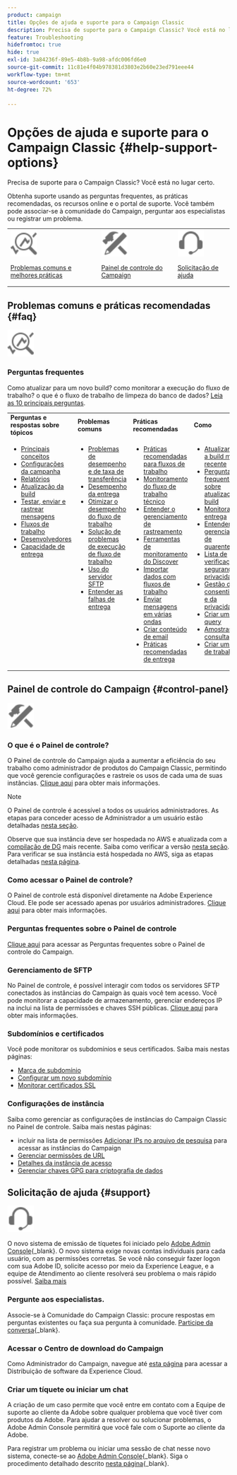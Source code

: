 ```yaml
---
product: campaign
title: Opções de ajuda e suporte para o Campaign Classic
description: Precisa de suporte para o Campaign Classic? Você está no lugar certo.
feature: Troubleshooting
hidefromtoc: true
hide: true
exl-id: 3a84236f-89e5-4b8b-9a98-afdc006fd6e0
source-git-commit: 11c81e4f04b978381d3803e2b60e23ed791eee44
workflow-type: tm+mt
source-wordcount: '653'
ht-degree: 72%

---
```


# Opções de ajuda e suporte para o Campaign Classic {#help-support-options}

Precisa de suporte para o Campaign Classic? Você está no lugar certo.

Obtenha suporte usando as perguntas frequentes, as práticas recomendadas, os recursos online e o portal de suporte. Você também pode associar-se à comunidade do Campaign, perguntar aos especialistas ou registrar um problema.

<table>
    <tr>
        <td><img src="platform/using/assets/do-not-localize/icon-faq.svg" width="60px"><p><a href="#faq">Problemas comuns e melhores práticas</a></p></td>
        <td><img src="platform/using/assets/do-not-localize/icon-control-panel.svg" width="60px"><p><a href="#control-panel">Painel de controle do Campaign</a></p></td>
        <td><img src="platform/using/assets/do-not-localize/icon-support.svg" width="60px"><p><a href="#support">Solicitação de ajuda</a></p></td>
    </tr>
</table>

## Problemas comuns e práticas recomendadas {#faq}

<img src="platform/using/assets/do-not-localize/icon-faq.svg" width="60px">

### Perguntas frequentes

Como atualizar para um novo build? como monitorar a execução do fluxo de trabalho? o que é o fluxo de trabalho de limpeza do banco de dados? [Leia as 10 principais perguntas](platform/using/common-questions.md).

<table>
    <tr><td><strong>Perguntas e respostas sobre tópicos</strong></td><td><strong>Problemas comuns</strong></td><td><strong>Práticas recomendadas</strong></td><td><strong>Como</strong></td></tr>
    <tr>
    <td valign="top">
        <ul>
        <li><a href="platform/using/faq-key-concepts.md">Principais conceitos</a></li>
        <li><a href="platform/using/faq-campaign-config.md">Configurações da campanha</a></li>
        <li><a href="platform/using/faq-reporting.md">Relatórios</a></li>
        <li><a href="platform/using/faq-build-upgrade.md">Atualização da build</a></li>
        <li><a href="platform/using/faq-messages.md">Testar, enviar e rastrear mensagens</a></li>
        <li><a href="platform/using/faq-workflows.md">Fluxos de trabalho</a></li>
        <li><a href="platform/using/faq-developers.md">Desenvolvedores</a></li>
        <li><a href="delivery/using/monitoring-deliverability.md">Capacidade de entrega</a></li>
        </ul>
    </td>
    <td valign="top">
        <ul>
        <li><a href="production/using/performance-and-throughput-issues.md">Problemas de desempenho e de taxa de transferência</a></li>
        <li><a href="delivery/using/delivery-performances.md">Desempenho da entrega</a></li>
        <li><a href="workflow/using/workflow-best-practices.md">Otimizar o desempenho do fluxo de trabalho</a></li>
        <li><a href="workflow/using/monitoring-workflow-execution.md">Solução de problemas de execução de fluxo de trabalho</a></li>
        <li><a href="platform/using/sftp-server-usage.md">Uso do servidor SFTP</a></li>
        <li><a href="delivery/using/understanding-delivery-failures.md">Entender as falhas de entrega</a></li>
        </ul>
    </td>
   <td valign="top">
        <ul>
        <li><a href="workflow/using/workflow-best-practices.md">Práticas recomendadas para fluxos de trabalho</a></li>
        <li><a href="workflow/using/monitoring-technical-workflows.md">Monitoramento do fluxo de trabalho técnico</a></li>
        <li><a href="delivery/using/about-message-tracking.md">Entender o gerenciamento de rastreamento</a></li>
        <li><a href="production/using/monitoring-guidelines.md">Ferramentas de monitoramento do Discover</a></li>
        <li><a href="platform/using/import-export-workflows.md">Importar dados com fluxos de trabalho</a></li>
        <li><a href="delivery/using/steps-sending-the-delivery.md">Enviar mensagens em várias ondas</a></li>
        <li><a href="delivery/using/defining-the-email-content.md">Criar conteúdo de email</a></li>
        <li><a href="delivery/using/delivery-best-practices.md">Práticas recomendadas de entrega</a></li>
        </ul>
    </td>
    <td valign="top">
        <ul>
        <li><a href="production/using/build-upgrade.md">Atualizar para a build mais recente</a></li>
        <li><a href="platform/using/faq-build-upgrade.md">Perguntas frequentes sobre atualização de build</a></li>
        <li><a href="delivery/using/about-delivery-monitoring.md">Monitorar uma entrega</a></li>
        <li><a href="delivery/using/understanding-quarantine-management.md">Entender o gerenciamento de quarentenas</a></li>
        <li><a href="installation/using/get-started-security-privacy.md">Lista de verificação de segurança e privacidade</a></li>
        <li><a href="platform/using/privacy-management.md">Gestão do consentimento e da privacidade</a></li>
        <li><a href="platform/using/steps-to-create-a-query.md">Criar uma query</a></li>
        <li><a href="workflow/using/querying-recipient-table.md">Amostras de consulta</a></li>
        <li><a href="workflow/using/building-a-workflow.md">Criar um fluxo de trabalho</a></li>
        </ul>
    </td>
    </tr>
</table>

## Painel de controle do Campaign {#control-panel}

<img src="platform/using/assets/do-not-localize/icon-control-panel.svg" width="60px">

### O que é o Painel de controle?

O Painel de controle do Campaign ajuda a aumentar a eficiência do seu trabalho como administrador de produtos do Campaign Classic, permitindo que você gerencie configurações e rastreie os usos de cada uma de suas instâncias.
[Clique aqui](https://experienceleague.adobe.com/docs/control-panel/using/discover-control-panel/key-features.html?lang=pt-BR) para obter mais informações.

>[!NOTE]
>
>O Painel de controle é acessível a todos os usuários administradores. As etapas para conceder acesso de Administrador a um usuário estão detalhadas [nesta seção](https://experienceleague.adobe.com/docs/control-panel/using/discover-control-panel/managing-permissions.html?lang=pt-BR#discover-control-panel).
>
>Observe que sua instância deve ser hospedada no AWS e atualizada com a [compilação de DG](rn/using/rn-overview.md) mais recente. Saiba como verificar a versão [nesta seção](platform/using/launching-adobe-campaign.md#getting-your-campaign-version). Para verificar se sua instância está hospedada no AWS, siga as etapas detalhadas [nesta página](https://experienceleague.adobe.com/docs/control-panel/using/faq.html?lang=pt-BR).

### Como acessar o Painel de controle?

O Painel de controle está disponível diretamente na Adobe Experience Cloud. Ele pode ser acessado apenas por usuários administradores. [Clique aqui](https://experienceleague.adobe.com/docs/control-panel/using/discover-control-panel/accessing-control-panel.html?lang=pt-BR) para obter mais informações.

### Perguntas frequentes sobre o Painel de controle

[Clique aqui](https://experienceleague.adobe.com/docs/control-panel/using/faq.html?lang=pt-BR) para acessar as Perguntas frequentes sobre o Painel de controle do Campaign.

### Gerenciamento de SFTP

No Painel de controle, é possível interagir com todos os servidores SFTP conectados às instâncias do Campaign às quais você tem acesso. Você pode monitorar a capacidade de armazenamento, gerenciar endereços IP na inclui na lista de permissões e chaves SSH públicas. [Clique aqui](https://experienceleague.adobe.com/docs/control-panel/using/sftp-management/about-sftp-management.html?lang=pt-BR) para obter mais informações.

### Subdomínios e certificados

Você pode monitorar os subdomínios e seus certificados. Saiba mais nestas páginas:
* [Marca de subdomínio](https://experienceleague.adobe.com/docs/control-panel/using/subdomains-and-certificates/subdomains-branding.html?lang=pt-BR)
* [Configurar um novo subdomínio](https://experienceleague.adobe.com/docs/control-panel/using/subdomains-and-certificates/setting-up-new-subdomain.html?lang=pt-BR)
* [Monitorar certificados SSL](https://experienceleague.adobe.com/docs/control-panel/using/subdomains-and-certificates/monitoring-ssl-certificates.html?lang=pt-BR)

### Configurações de instância

Saiba como gerenciar as configurações de instâncias do Campaign Classic no Painel de controle. Saiba mais nestas páginas:
* incluir na lista de permissões [Adicionar IPs no arquivo de pesquisa](https://experienceleague.adobe.com/docs/control-panel/using/instances-settings/ip-allow-listing-instance-access.html?lang=pt-BR) para acessar as instâncias do Campaign
* [Gerenciar permissões de URL](https://experienceleague.adobe.com/docs/control-panel/using/instances-settings/url-permissions.html?lang=pt-BR)
* [Detalhes da instância de acesso](https://experienceleague.adobe.com/docs/control-panel/using/instances-settings/instance-details.html?lang=pt-BR)
* [Gerenciar chaves GPG para criptografia de dados](https://experienceleague.adobe.com/docs/control-panel/using/instances-settings/gpg-keys-management.html?lang=pt-BR)

## Solicitação de ajuda {#support}

<img src="platform/using/assets/do-not-localize/icon-support.svg" width="60px">

O novo sistema de emissão de tíquetes foi iniciado pelo [Adobe Admin Console](https://adminconsole.adobe.com/overview){_blank}. O novo sistema exige novas contas individuais para cada usuário, com as permissões corretas. Se você não conseguir fazer logon com sua Adobe ID, solicite acesso por meio da Experience League, e a equipe de Atendimento ao cliente resolverá seu problema o mais rápido possível. [Saiba mais](https://helpx.adobe.com/br/enterprise/using/support-for-experience-cloud.html)

### Pergunte aos especialistas.

Associe-se à Comunidade do Campaign Classic: procure respostas em perguntas existentes ou faça sua pergunta à comunidade. [Participe da conversa](https://experienceleaguecommunities.adobe.com/t5/adobe-campaign-classic/ct-p/adobe-campaign-classic-community){_blank}.

### Acessar o Centro de download do Campaign

Como Administrador do Campaign, navegue até [esta página](https://experience.adobe.com/#/downloads/content/software-distribution/en/campaign.html) para acessar a Distribuição de software da Experience Cloud.

### Criar um tíquete ou iniciar um chat

A criação de um caso permite que você entre em contato com a Equipe de suporte ao cliente da Adobe sobre qualquer problema que você tiver com produtos da Adobe. Para ajudar a resolver ou solucionar problemas, o Adobe Admin Console permitirá que você fale com o Suporte ao cliente da Adobe.

Para registrar um problema ou iniciar uma sessão de chat nesse novo sistema, conecte-se ao [Adobe Admin Console](https://adminconsole.adobe.com/overview){_blank}. Siga o procedimento detalhado descrito [nesta página](https://helpx.adobe.com/br/enterprise/using/support-for-experience-cloud.html){_blank}.
